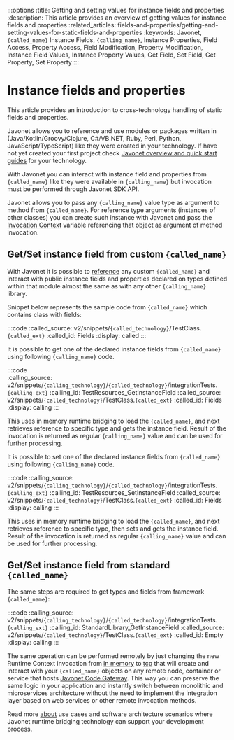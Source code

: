:::options
:title: Getting and setting values for instance fields and properties
:description: This article provides an overview of getting values for instance fields and properties
:related_articles: fields-and-properties/getting-and-setting-values-for-static-fields-and-properties
:keywords: Javonet, `{called_name}` Instance Fields, `{calling_name}`, Instance Properties, Field Access, Property Access, Field Modification, Property Modification, Instance Field Values, Instance Property Values, Get Field, Set Field, Get Property, Set Property
:::

# Instance fields and properties  
  
This article provides an introduction to cross-technology handling of static fields and properties.  

Javonet allows you to reference and use modules or packages written in (Java/Kotlin/Groovy/Clojure, C#/VB.NET, Ruby, Perl, Python, JavaScript/TypeScript) like they were created in your technology. If have not yet created your first project check [Javonet overview and quick start guides](/guides/v2/`{calling_technology}`/`{called_technology}`/getting-started/about-javonet) for your technology.  
  
With Javonet you can interact with instance field and properties from `{called_name}` like they were available in `{calling_name}` but invocation must be performed through Javonet SDK API.  
  
Javonet allows you to pass any `{calling_name}` value type as argument to method from `{called_name}`. For reference type arguments (instances of other classes) you can create such instance with Javonet and pass the [Invocation Context](/guides/v2/`{calling_technology}`/`{called_technology}`/foundations/invocation-context) variable referencing that object as argument of method invocation.  
  
## Get/Set instance field from custom `{called_name}`
  
With Javonet it is possible to [reference](https://www.javonet.com/guides/v2/`{calling_technology}`/`{called_technology}`/getting-started/adding-references-to-libraries) any custom `{called_name}` and interact with public instance fields and properties declared on types defined within that module almost the same as with any other `{calling_name}` library.  
  
Snippet below represents the sample code from `{called_name}` which contains class with fields:

:::code
:called_source: v2/snippets/`{called_technology}`/TestClass.`{called_ext}`
:called_id: Fields
:display: called
:::

It is possible to get one of the declared instance fields from `{called_name}` using following `{calling_name}` code.  
  
:::code  
:calling_source: v2/snippets/`{calling_technology}`/`{called_technology}`/integrationTests.`{calling_ext}`
:calling_id: TestResources_GetInstanceField
:called_source: v2/snippets/`{called_technology}`/TestClass.`{called_ext}`
:called_id: Fields
:display: calling
:::

This uses in memory runtime bridging to load the `{called_name}`, and next retrieves reference to specific type and gets the instance field. Result of the invocation is returned as regular `{calling_name}` value and can be used for further processing.

It is possible to set one of the declared instance fields from `{called_name}` using following `{calling_name}` code.  

:::code
:calling_source: v2/snippets/`{calling_technology}`/`{called_technology}`/integrationTests.`{calling_ext}`
:calling_id: TestResources_SetInstanceField
:called_source: v2/snippets/`{called_technology}`/TestClass.`{called_ext}`
:called_id: Fields
:display: calling
:::

This uses in memory runtime bridging to load the `{called_name}`, and next retrieves reference to specific type, then sets and gets the instance field. Result of the invocation is returned as regular `{calling_name}` value and can be used for further processing.

## Get/Set instance field from standard `{called_name}`

The same steps are required to get types and fields from framework `{called_name}`:

:::code
:calling_source: v2/snippets/`{calling_technology}`/`{called_technology}`/integrationTests.`{calling_ext}`
:calling_id: StandardLibrary_GetInstanceField
:called_source: v2/snippets/`{called_technology}`/TestClass.`{called_ext}`
:called_id: Empty
:display: calling
:::

The same operation can be performed remotely by just changing the new Runtime Context invocation from [in memory](/guides/v2/`{calling_technology}`/`{called_technology}`/foundations/in-memory-channel) to [tcp](/guides/v2/`{calling_technology}`/`{called_technology}`/foundations/tcp-channel) that will create and interact with your `{called_name}` objects on any remote node, container or service that hosts [Javonet Code Gateway](/guides/v2/`{calling_technology}`/`{called_technology}`/javonet-code-gateway/about-javonet-code-gateway). This way you can preserve the same logic in your application and instantly switch between monolithic and microservices architecture without the need to implement the integration layer based on web services or other remote invocation methods.
  
Read more [about](/guides/v2/`{calling_technology}`/`{called_technology}`/getting-started/about-javonet) use cases and software architecture scenarios where Javonet runtime bridging technology can support your development process.
